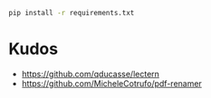 ```bash
pip install -r requirements.txt
```

# Kudos
- https://github.com/qducasse/lectern
- https://github.com/MicheleCotrufo/pdf-renamer